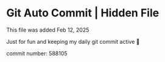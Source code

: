 # Git Auto Commit | Hidden File

This file was added Feb 12, 2025

Just for fun and keeping my daily git commit active 🤪

commit number: 588105
